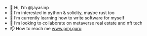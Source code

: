 - 👋 Hi, I’m @jayasinp
- 👀 I’m interested in python & solidity, maybe rust too
- 🌱 I’m currently learning how to write software for myself
- 💞️ I’m looking to collaborate on metaverse real estate and nft tech
- 📫 How to reach me www.pmj.guru

<!---
jayasinp/jayasinp is a ✨ special ✨ repository because its `README.md` (this file) appears on your GitHub profile.
You can click the Preview link to take a look at your changes.
--->
